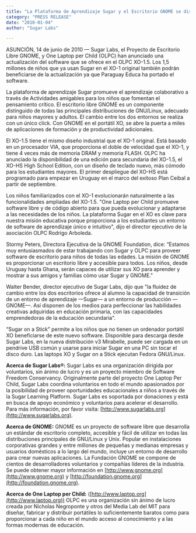 ```yaml
---
title: "La Plataforma de Aprendizaje Sugar y el Escritorio GNOME se distribuirán hoy en la One Laptop per Child modelo XO-1.5; también se ejecutará en el nuevo XO-HS High School Edition"
category: "PRESS RELEASE"
date: "2010-01-04"
author: "Sugar Labs"

---
```

<!-- markdownlint-disable -->

ASUNCIÓN, 14 de junio de 2010 — Sugar Labs, el Proyecto de Escritorio Libre GNOME, y One Laptop per Child (OLPC) han anunciado una actualización del software que se ofrece en el OLPC XO-1.5. Los 1,5 millones de niños que ya usan Sugar en el XO-1 original también podrán beneficiarse de la actualización ya que Paraguay Educa ha portado el software.

La plataforma de aprendizaje Sugar promueve el aprendizaje colaborativo a través de Actividades amigables para los niños que fomentan el pensamiento crítico. El escritorio libre GNOME es un componente distinguido de todas las principales distribuciones de GNU/Linux, adecuado para niños mayores y adultos. El cambio entre los dos entornos se realiza con un único click. Con GNOME en el portátil XO, se abre la puerta a miles de aplicaciones de formación y de productividad adicionales.

El XO-1.5 tiene el mismo diseño industrial que el XO-1 original. Está basado en un procesador VIA, que proporciona el doble de velocidad que el XO-1, y tiene 4 veces más de memoria DRAM y memoria FLASH. OLPC ha anunciado la disponibilidad de una edición para secundaria del XO-1.5, el XO-HS High School Edition, con un diseño de teclado nuevo, más cómodo para los estudiantes mayores. El primer despliegue del XO-HS está programado para empezar en Uruguay en el marco del exitoso Plan Ceibal a partir de septiembre.

Los niños familiarizados con el XO-1 evolucionarán naturalmente a las funcionalidades ampliadas del XO-1.5. "One Laptop per Child promueve software libre y de código abierto para que pueda evolucionar y adaptarse a las necesidades de los niños. La plataforma Sugar en el XO es clave para nuestra misión educativa porque proporciona a los estudiantes un entorno de software de aprendizaje único e intuitivo", dijo el director ejecutivo de la asociación OLPC Rodrigo Arboleda.

Stormy Peters, Directora Ejecutiva de la GNOME Foundation, dice: “Estamos muy entusiasmados de estar trabajando con Sugar y OLPC para proveer software de escritorio para niños de todas las edades. La misión de GNOME es proporcionar un escritorio libre y accesible para todos. Los niños, desde Uruguay hasta Ghana, serán capaces de utilizar sus XO para aprender y mostrar a sus amigos y familias cómo usar Sugar y GNOME."

Walter Bender, director ejecutivo de Sugar Labs, dijo que "la fluidez de cambio entre los dos escritorios ofrece al alumno la capacidad de transición de un entorno de aprendizaje —Sugar— a un entorno de producción —GNOME—. Así disponen de los medios para perfeccionar las habilidades creativas adquiridas en educación primaria, con las capacidades emprendedoras de la educación secundaria".

“Sugar on a Stick” permite a los niños que no tienen un ordenador portátil XO beneficiarse de este nuevo software. Disponible para descarga desde Sugar Labs, en la nueva distribución v3 Mirabelle, puede ser cargada en un pendrive USB común y usarse para iniciar Sugar en una PC sin tocar el disco duro. Las laptops XO y Sugar on a Stick ejecutan Fedora GNU/Linux.

**Acerca de Sugar Labs®:** Sugar Labs es una organización dirigida por voluntarios, sin ánimo de lucro y es un proyecto miembro de Software Freedom Conservancy. Originalmente parte del proyecto One Laptop Per Child, Sugar Labs coordina voluntarios en todo el mundo apasionados por la posibilidad de proveer oportunidades educacionales a niños a través de la Sugar Learning Platform. Sugar Labs es soportada por donaciones y está en busca de apoyo económico y voluntarios para acelerar el desarrollo. Para más información, por favor visita: [http://www.sugarlabs.org](http://www.sugarlabs.org).

**Acerca de GNOME:** GNOME es un proyecto de software libre que desarrolla un estándar de escritorio completo, accesible y fácil de utilizar en todas las distribuciones principales de GNU/Linux y Unix. Popular en instalaciones corporativas grandes y entre millones de pequeñas y medianas empresas y usuarios domésticos a lo largo del mundo, incluye un entorno de desarrollo para crear nuevas aplicaciones. La Fundación GNOME se compone de cientos de desarrolladores voluntarios y compañías líderes de la industria. Se puede obtener mayor información en [http://www.gnome.org](http://www.gnome.org) y [http://foundation.gnome.org](http://foundation.gnome.org).

**Acerca de One Laptop per Child:** ([http://www.laptop.org](http://www.laptop.org)) OLPC es una organización sin ánimo de lucro creada por Nicholas Negroponte y otros del Media Lab del MIT para diseñar, fabricar y distribuir portátiles lo suficientemente baratos como para proporcionar a cada niño en el mundo acceso al conocimiento y a las formas modernas de educación.